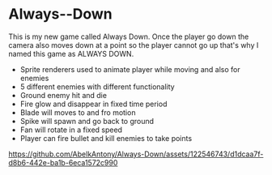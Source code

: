 # Always--Down
 This is my new game called Always Down. Once the player go down the camera also moves down at a point so the player cannot go up that's why I named this game as ALWAYS DOWN.
- Sprite renderers used to animate player while moving and also for enemies
- 5 different enemies with different functionality
- Ground enemy hit and die
- Fire glow and disappear in fixed time period
- Blade will moves to and fro motion
- Spike will spawn and go back to ground
- Fan will rotate in a fixed speed
- Player can fire bullet and kill enemies to take points





https://github.com/AbelkAntony/Always-Down/assets/122546743/d1dcaa7f-d8b6-442e-ba1b-6eca1572c990

